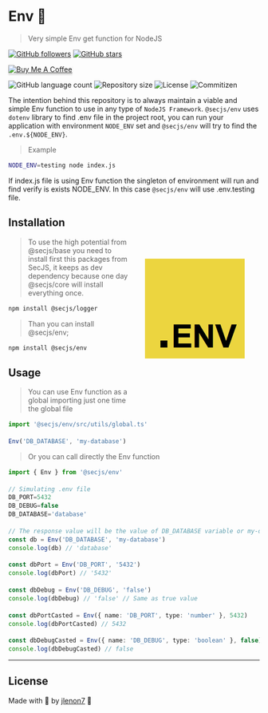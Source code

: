 # Env 🔁

> Very simple Env get function for NodeJS

[![GitHub followers](https://img.shields.io/github/followers/jlenon7.svg?style=social&label=Follow&maxAge=2592000)](https://github.com/jlenon7?tab=followers)
[![GitHub stars](https://img.shields.io/github/stars/secjs/config.svg?style=social&label=Star&maxAge=2592000)](https://github.com/secjs/env/stargazers/)

<p>
    <a href="https://www.buymeacoffee.com/secjs" target="_blank"><img src="https://www.buymeacoffee.com/assets/img/custom_images/orange_img.png" alt="Buy Me A Coffee" style="height: 41px !important;width: 174px !important;box-shadow: 0px 3px 2px 0px rgba(190, 190, 190, 0.5) !important;-webkit-box-shadow: 0px 3px 2px 0px rgba(190, 190, 190, 0.5) !important;" ></a>
</p>

<p>
  <img alt="GitHub language count" src="https://img.shields.io/github/languages/count/secjs/env?style=for-the-badge&logo=appveyor">

  <img alt="Repository size" src="https://img.shields.io/github/repo-size/secjs/env?style=for-the-badge&logo=appveyor">

  <img alt="License" src="https://img.shields.io/badge/license-MIT-brightgreen?style=for-the-badge&logo=appveyor">

  <img alt="Commitizen" src="https://img.shields.io/badge/commitizen-friendly-brightgreen?style=for-the-badge&logo=appveyor">
</p>

The intention behind this repository is to always maintain a viable and simple Env function to use in any type of `NodeJS Framework`. 
`@secjs/env` uses `dotenv` library to find .env file in the project root, you can run your application with environment `NODE_ENV` set
and `@secjs/env` will try to find the `.env.${NODE_ENV}`.

> Example

```bash
NODE_ENV=testing node index.js
```

If index.js file is using Env function the singleton of environment will run and find verify is exists
NODE_ENV. In this case `@secjs/env` will use .env.testing file.

<img src=".github/env.png" width="200px" align="right" hspace="30px" vspace="100px">

## Installation

> To use the high potential from @secjs/base you need to install first this packages from SecJS,
> it keeps as dev dependency because one day @secjs/core will install everything once.

```bash
npm install @secjs/logger
```

> Than you can install @secjs/env;

```bash
npm install @secjs/env
```

## Usage

> You can use Env function as a global importing just one time the global file

```ts
import '@secjs/env/src/utils/global.ts'

Env('DB_DATABASE', 'my-database')
```

> Or you can call directly the Env function

```ts
import { Env } from '@secjs/env'

// Simulating .env file
DB_PORT=5432
DB_DEBUG=false
DB_DATABASE='database'

// The response value will be the value of DB_DATABASE variable or my-database by default
const db = Env('DB_DATABASE', 'my-database')
console.log(db) // 'database'

const dbPort = Env('DB_PORT', '5432')
console.log(dbPort) // '5432'

const dbDebug = Env('DB_DEBUG', 'false')
console.log(dbDebug) // 'false' // Same as true value

const dbPortCasted = Env({ name: 'DB_PORT', type: 'number' }, 5432)
console.log(dbPortCasted) // 5432

const dbDebugCasted = Env({ name: 'DB_DEBUG', type: 'boolean' }, false)
console.log(dbDebugCasted) // false
```

---

## License

Made with 🖤 by [jlenon7](https://github.com/jlenon7) :wave:
